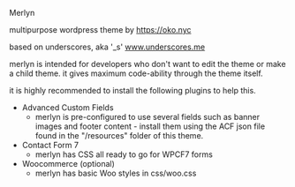 Merlyn

multipurpose wordpress theme by 
https://oko.nyc

based on underscores, aka '_s'
www.underscores.me

merlyn is intended for developers who don't want to edit the theme or make a child theme.
it gives maximum code-ability through the theme itself.

it is highly recommended to install the following plugins to help this.
- Advanced Custom Fields
  - merlyn is pre-configured to use several fields such as banner images and footer content - install them using the ACF json file found in the "/resources" folder of this theme.
- Contact Form 7
  - merlyn has CSS all ready to go for WPCF7 forms
- Woocommerce (optional)
  - merlyn has basic Woo styles in css/woo.css




